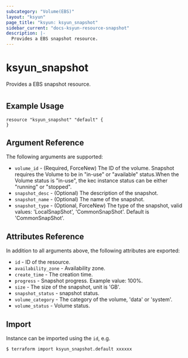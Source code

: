 ```yaml
---
subcategory: "Volume(EBS)"
layout: "ksyun"
page_title: "ksyun: ksyun_snapshot"
sidebar_current: "docs-ksyun-resource-snapshot"
description: |-
  Provides a EBS snapshot resource.
---
```


# ksyun_snapshot

Provides a EBS snapshot resource.

#

## Example Usage

```hcl
resource "ksyun_snapshot" "default" {
}
```

## Argument Reference

The following arguments are supported:

* `volume_id` - (Required, ForceNew) The ID of the volume. Snapshot requires the Volume to be in "in-use" or "available" status.When the Volume status is "in-use", the kec instance status can be either "running" or "stopped".
* `snapshot_desc` - (Optional) The description of the snapshot.
* `snapshot_name` - (Optional) The name of the snapshot.
* `snapshot_type` - (Optional, ForceNew) The type of the snapshot, valid values: 'LocalSnapShot', 'CommonSnapShot'. Default is 'CommonSnapShot'.

## Attributes Reference

In addition to all arguments above, the following attributes are exported:

* `id` - ID of the resource.
* `availability_zone` - Availability zone.
* `create_time` - The creation time.
* `progress` - Snapshot progress. Example value: 100%.
* `size` - The size of the snapshot, unit is 'GB'.
* `snapshot_status` - snapshot status.
* `volume_category` - The category of the volume, 'data' or 'system'.
* `volume_status` - Volume status.


## Import

Instance can be imported using the `id`, e.g.

```
$ terraform import ksyun_snapshot.default xxxxxx
```

